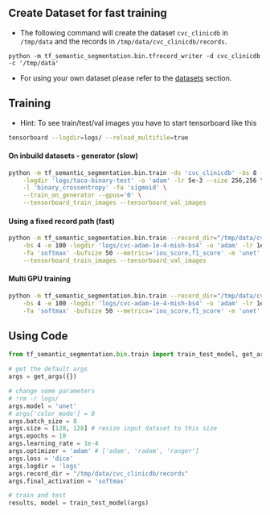 ## Create Dataset for fast training

- The following command will create the dataset `cvc_clinicdb` in `/tmp/data` and the records
in `/tmp/data/cvc_clinicdb/records`.
```shell
python -m tf_semantic_segmentation.bin.tfrecord_writer -d cvc_clinicdb -c '/tmp/data'
```
- For using your own dataset please refer to the [datasets](/datasets) section.


## Training

- Hint: To see train/test/val images you have to start tensorboard like this

```bash
tensorboard --logdir=logs/ --reload_multifile=true
```

#### On inbuild datasets - generator (slow)

```bash
python -m tf_semantic_segmentation.bin.train -ds 'cvc_clinicdb' -bs 8 -e 100 \
    -logdir 'logs/taco-binary-test' -o 'adam' -lr 5e-3 --size 256,256 \
    -l 'binary_crossentropy' -fa 'sigmoid' \
    --train_on_generator --gpus='0' \
    --tensorboard_train_images --tensorboard_val_images
```

#### Using a fixed record path (fast)

```bash
python -m tf_semantic_segmentation.bin.train --record_dir="/tmp/data/cvc_clinicdb/records" \
    -bs 4 -e 100 -logdir 'logs/cvc-adam-1e-4-mish-bs4' -o 'adam' -lr 1e-4 -l 'categorical_crossentropy' \
    -fa 'softmax' -bufsize 50 --metrics='iou_score,f1_score' -m 'unet' --gpus='0' -a 'mish' \
    --tensorboard_train_images --tensorboard_val_images
```

#### Multi GPU training

```bash
python -m tf_semantic_segmentation.bin.train --record_dir="/tmp/data/cvc_clinicdb/records" \
    -bs 4 -e 100 -logdir 'logs/cvc-adam-1e-4-mish-bs4' -o 'adam' -lr 1e-4 -l 'categorical_crossentropy' \
    -fa 'softmax' -bufsize 50 --metrics='iou_score,f1_score' -m 'unet' --gpus='0,1,2,3' -a 'mish'
```

## Using Code

```python
from tf_semantic_segmentation.bin.train import train_test_model, get_args

# get the default args
args = get_args({})

# change some parameters
# !rm -r logs/
args.model = 'unet'
# args['color_mode'] = 0
args.batch_size = 8
args.size = [128, 128] # resize input dataset to this size
args.epochs = 10
args.learning_rate = 1e-4
args.optimizer = 'adam' # ['adam', 'radam', 'ranger']
args.loss = 'dice'
args.logdir = 'logs'
args.record_dir = "/tmp/data/cvc_clinicdb/records"
args.final_activation = 'softmax'

# train and test
results, model = train_test_model(args)
```